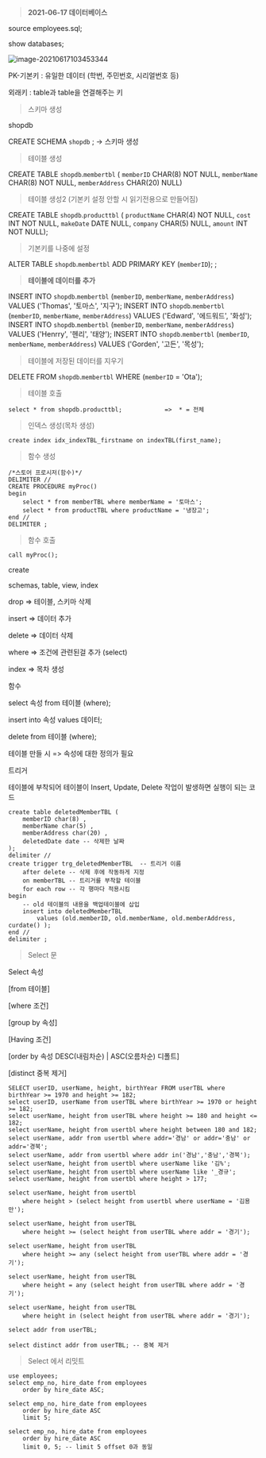 > **2021-06-17 데이터베이스**



source employees.sql;

show databases;



![image-20210617103453344](C:\Users\someone\AppData\Roaming\Typora\typora-user-images\image-20210617103453344.png)

PK-기본키 : 유일한 데이터 (학번, 주민번호, 시리얼번호 등)

외래키 : table과 table을 연결해주는 키



> 스키마 생성

shopdb 

CREATE SCHEMA `shopdb` ; -> 스키마 생성



> 테이블 생성

CREATE TABLE `shopdb`.`membertbl` (
  `memberID` CHAR(8) NOT NULL,
  `memberName` CHAR(8) NOT NULL,
  `memberAddress` CHAR(20) NULL)



> 테이블 생성2 (기본키 설정 안할 시 읽기전용으로 만들어짐)

CREATE TABLE `shopdb`.`producttbl` (
  `productName` CHAR(4) NOT NULL,
  `cost` INT NOT NULL,
  `makeDate` DATE NULL,
  `company` CHAR(5) NULL,
  `amount` INT NOT NULL);



> 기본키를 나중에 설정

ALTER TABLE `shopdb`.`membertbl` 
ADD PRIMARY KEY (`memberID`);
;



> **테이블에 데이터를 추가**

INSERT INTO `shopdb`.`membertbl` (`memberID`, `memberName`, `memberAddress`) VALUES ('Thomas', '토마스', '지구');
INSERT INTO `shopdb`.`membertbl` (`memberID`, `memberName`, `memberAddress`) VALUES ('Edward', '에드워드', '화성');
INSERT INTO `shopdb`.`membertbl` (`memberID`, `memberName`, `memberAddress`) VALUES ('Henrry', '헨리', '태양');
INSERT INTO `shopdb`.`membertbl` (`memberID`, `memberName`, `memberAddress`) VALUES ('Gorden', '고든', '목성');



> 테이블에 저장된 데이터를 지우기

DELETE FROM `shopdb`.`membertbl` WHERE (`memberID` = 'Ota');



> 테이블 호출

```mysql
select * from shopdb.producttbl;			=>  * = 전체
```



> 인덱스 생성(목차 생성)

```mysql
create index idx_indexTBL_firstname on indexTBL(first_name);
```



> 함수 생성

```mysql
/*스토어 프로시저(함수)*/
DELIMITER // 
CREATE PROCEDURE myProc()
begin
	select * from memberTBL where memberName = '토마스';
    select * from productTBL where productName = '냉장고';
end //
DELIMITER ;
```



> 함수 호출

```mysql
call myProc();
```



create

schemas, table, view, index

drop => 테이블, 스키마 삭제

insert => 데이터 추가

delete => 데이터 삭제

where => 조건에 관련된걸 추가 (select)

index => 목차 생성

함수



select 속성 from 테이블 (where);

insert into 속성 values 데이터;

delete from 테이블 (where);

테이블 만들 시 => 속성에 대한 정의가 필요



트리거

테이블에 부착되어 테이블이 Insert, Update, Delete 작업이 발생하면 실행이 되는 코드

```mysql
create table deletedMemberTBL (
	memberID char(8) ,
    memberName char(5) ,
    memberAddress char(20) ,
    deletedDate date -- 삭제한 날짜
);
delimiter //
create trigger trg_deletedMemberTBL  -- 트리거 이름
	after delete -- 삭제 후에 작동하게 지정
	on memberTBL -- 트리거를 부착할 테이블
	for each row -- 각 행마다 적용시킴
begin
	-- old 테이블의 내용을 백업테이블에 삽입
	insert into deletedMemberTBL
		values (old.memberID, old.memberName, old.memberAddress, curdate() );
end //
delimiter ;
```



> Select 문

Select 속성

[from 테이블]

[where 조건]

[group by 속성]

[Having 조건]

[order by 속성 DESC(내림차순) | ASC(오름차순) 디폴트]

[distinct 중복 제거]

```mysql
SELECT userID, userName, height, birthYear FROM userTBL where birthYear >= 1970 and height >= 182;
select userID, userName from userTBL where birthYear >= 1970 or height >= 182;
select userName, height from userTBL where height >= 180 and height <= 182;
select userName, height from usertbl where height between 180 and 182;
select userName, addr from usertbl where addr='경남' or addr='충남' or addr='경북';
select userName, addr from usertbl where addr in('경남','충남','경북');
select userName, height from usertbl where userName like '김%';
select userName, height from usertbl where userName like '_경규';
select userName, height from usertbl where height > 177;

select userName, height from usertbl
	where height > (select height from usertbl where userName = '김용만');

select userName, height from userTBL
	where height >= (select height from userTBL where addr = '경기');
    
select userName, height from userTBL
	where height >= any (select height from userTBL where addr = '경기');
    
select userName, height from userTBL
	where height = any (select height from userTBL where addr = '경기');
    
select userName, height from userTBL
	where height in (select height from userTBL where addr = '경기');
	
select addr from userTBL;

select distinct addr from userTBL; -- 중복 제거
```



> Select 에서 리밋트

```mysql
use employees;
select emp_no, hire_date from employees
	order by hire_date ASC;

select emp_no, hire_date from employees
	order by hire_date ASC
    limit 5;

select emp_no, hire_date from employees
	order by hire_date ASC
    limit 0, 5; -- limit 5 offset 0과 동일
```

